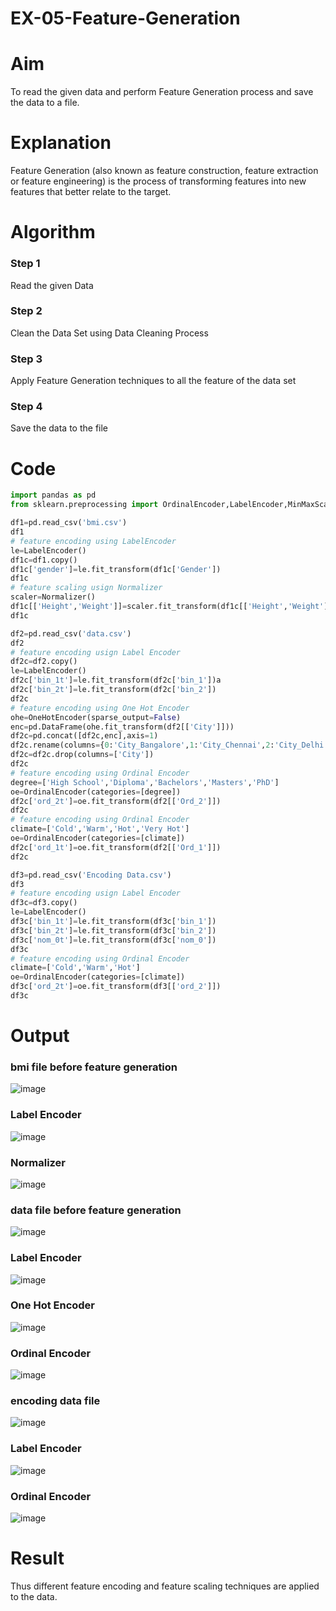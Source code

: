 # EX-05-Feature-Generation

# Aim
To read the given data and perform Feature Generation process and save the data to a file. 

# Explanation
Feature Generation (also known as feature construction, feature extraction or feature engineering) is the process of transforming features into new features that better relate to the target.

# Algorithm

### Step 1
Read the given Data
### Step 2
Clean the Data Set using Data Cleaning Process
### Step 3
Apply Feature Generation techniques to all the feature of the data set
### Step 4
Save the data to the file

# Code
```python
import pandas as pd
from sklearn.preprocessing import OrdinalEncoder,LabelEncoder,MinMaxScaler,Normalizer,OneHotEncoder

df1=pd.read_csv('bmi.csv')
df1
# feature encoding using LabelEncoder
le=LabelEncoder()
df1c=df1.copy()
df1c['gender']=le.fit_transform(df1c['Gender'])
df1c
# feature scaling usign Normalizer
scaler=Normalizer()
df1c[['Height','Weight']]=scaler.fit_transform(df1c[['Height','Weight']])
df1c

df2=pd.read_csv('data.csv')
df2
# feature encoding usign Label Encoder
df2c=df2.copy()
le=LabelEncoder()
df2c['bin_1t']=le.fit_transform(df2c['bin_1'])a
df2c['bin_2t']=le.fit_transform(df2c['bin_2'])
df2c
# feature encoding using One Hot Encoder
ohe=OneHotEncoder(sparse_output=False)
enc=pd.DataFrame(ohe.fit_transform(df2[['City']]))
df2c=pd.concat([df2c,enc],axis=1)
df2c.rename(columns={0:'City_Bangalore',1:'City_Chennai',2:'City_Delhi',3:'City_Mumbai'},inplace=True)
df2c=df2c.drop(columns=['City'])
df2c
# feature encoding using Ordinal Encoder
degree=['High School','Diploma','Bachelors','Masters','PhD']
oe=OrdinalEncoder(categories=[degree])
df2c['ord_2t']=oe.fit_transform(df2[['Ord_2']])
df2c
# feature encoding using Ordinal Encoder
climate=['Cold','Warm','Hot','Very Hot']
oe=OrdinalEncoder(categories=[climate])
df2c['ord_1t']=oe.fit_transform(df2[['Ord_1']])
df2c

df3=pd.read_csv('Encoding Data.csv')
df3
# feature encoding usign Label Encoder
df3c=df3.copy()
le=LabelEncoder()
df3c['bin_1t']=le.fit_transform(df3c['bin_1'])
df3c['bin_2t']=le.fit_transform(df3c['bin_2'])
df3c['nom_0t']=le.fit_transform(df3c['nom_0'])
df3c
# feature encoding using Ordinal Encoder
climate=['Cold','Warm','Hot']
oe=OrdinalEncoder(categories=[climate])
df3c['ord_2t']=oe.fit_transform(df3[['ord_2']])
df3c
```
# Output
### bmi file before feature generation
![image](https://github.com/yasin-sharif-SEC/EX-05-Feature-Generation/assets/142985837/4d3ee3c8-ad02-419d-840a-22f4e50b0913)

### Label Encoder
![image](https://github.com/yasin-sharif-SEC/EX-05-Feature-Generation/assets/142985837/472c2af4-7729-4cae-a93a-b24ffbbf955b)

### Normalizer
![image](https://github.com/yasin-sharif-SEC/EX-05-Feature-Generation/assets/142985837/3b94a58c-e3d8-4d47-b64f-4c6de21f011f)

### data file before feature generation
![image](https://github.com/yasin-sharif-SEC/EX-05-Feature-Generation/assets/142985837/8b9d2319-9bb9-434e-93b7-205f18f4acda)

### Label Encoder
![image](https://github.com/yasin-sharif-SEC/EX-05-Feature-Generation/assets/142985837/9c3925c2-e2d2-459e-9346-fa87127eaced)

### One Hot Encoder
![image](https://github.com/yasin-sharif-SEC/EX-05-Feature-Generation/assets/142985837/32d51d1b-7041-44ca-a48d-d3dbf6b4e4da)

### Ordinal Encoder
![image](https://github.com/yasin-sharif-SEC/EX-05-Feature-Generation/assets/142985837/819c9c0b-e3cf-466e-bca7-27812e239f6d)

### encoding data file
![image](https://github.com/yasin-sharif-SEC/EX-05-Feature-Generation/assets/142985837/599f24ff-d8ba-4180-8e90-287b28fc5c9d)

### Label Encoder
![image](https://github.com/yasin-sharif-SEC/EX-05-Feature-Generation/assets/142985837/d1d05eb6-bf42-4e7b-8cb8-c1aeff270b79)

### Ordinal Encoder
![image](https://github.com/yasin-sharif-SEC/EX-05-Feature-Generation/assets/142985837/852306ad-122b-417d-ae57-4cecb2c1f59a)

# Result
Thus different feature encoding and feature scaling techniques are applied to the data.

